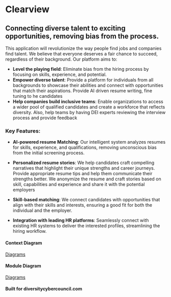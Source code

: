 # Clearview

## Connecting diverse talent to exciting opportunities, removing bias from the process.

This application will revolutionize the way people find jobs and companies find talent. We believe that everyone deserves a fair chance to succeed, regardless of their background. Our platform aims to:

- **Level the playing field**: Eliminate bias from the hiring process by focusing on skills, experience, and potential.
- **Empower diverse talent**: Provide a platform for individuals from all backgrounds to showcase their abilities and connect with opportunities that match their aspirations. Provide AI driven resume writing, fine tuning to he candidates
- **Help companies build inclusive teams**: Enable organizations to access a wider pool of qualified candidates and create a workforce that reflects diversity. Also, help teams by having DEI experts reviewing the interview process and provide feedback


### Key Features:

- **AI-powered resume Matching**: Our intelligent system analyzes resumes for skills, experience, and qualifications, removing unconscious bias from the initial screening process. 
  
- **Personalized resume stories**: We help candidates craft compelling narratives that highlight their unique strengths and career journeys. Provide appropriate resume tips and help them communicate their strengths better. We anonymize the resume and craft stories based on skill, capabilities and experience and share it with the potential employers
  
- **Skill-based matching**: We connect candidates with opportunities that align with their skills and interests, ensuring a good fit for both the individual and the employer.
  
- **Integration with leading HR platforms**: Seamlessly connect with existing HR systems to deliver the interested profiles, streamlining the hiring workflow.


#### Context Diagram

[Diagrams](diagrams/context.png)


#### Module Diagram
[Diagrams](diagrams/container-module.png)

#### Built for diversitycybercouncil.com

